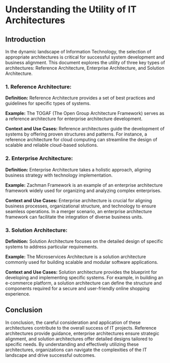 # Understanding the Utility of IT Architectures

## Introduction

In the dynamic landscape of Information Technology, the selection of appropriate architectures is critical for successful system development and business alignment. This document explores the utility of three key types of architectures: Reference Architecture, Enterprise Architecture, and Solution Architecture.

### 1. Reference Architecture:

**Definition:** Reference Architecture provides a set of best practices and guidelines for specific types of systems.

**Example:** The TOGAF (The Open Group Architecture Framework) serves as a reference architecture for enterprise architecture development.

**Context and Use Cases:** Reference architectures guide the development of systems by offering proven structures and patterns. For instance, a reference architecture for cloud computing can streamline the design of scalable and reliable cloud-based solutions.

### 2. Enterprise Architecture:

**Definition:** Enterprise Architecture takes a holistic approach, aligning business strategy with technology implementation.

**Example:** Zachman Framework is an example of an enterprise architecture framework widely used for organizing and analyzing complex enterprises.

**Context and Use Cases:** Enterprise architecture is crucial for aligning business processes, organizational structure, and technology to ensure seamless operations. In a merger scenario, an enterprise architecture framework can facilitate the integration of diverse business units.

### 3. Solution Architecture:

**Definition:** Solution Architecture focuses on the detailed design of specific systems to address particular requirements.

**Example:** The Microservices Architecture is a solution architecture commonly used for building scalable and modular software applications.

**Context and Use Cases:** Solution architecture provides the blueprint for developing and implementing specific systems. For example, in building an e-commerce platform, a solution architecture can define the structure and components required for a secure and user-friendly online shopping experience.


## Conclusion

In conclusion, the careful consideration and application of these architectures contribute to the overall success of IT projects. Reference architectures provide guidance, enterprise architectures ensure strategic alignment, and solution architectures offer detailed designs tailored to specific needs. By understanding and effectively utilizing these architectures, organizations can navigate the complexities of the IT landscape and drive successful outcomes.
